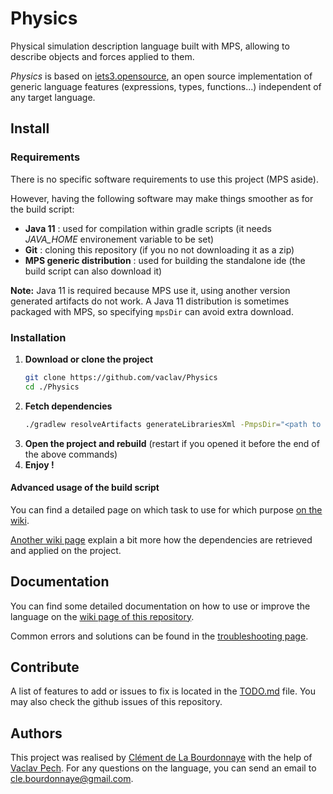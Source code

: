 # Physics

Physical simulation description language built with MPS, allowing to describe objects and forces applied to them.

_Physics_ is based on [iets3.opensource](https://github.com/IETS3/iets3.opensource), an open source implementation of generic language features (expressions, types, functions...) independent of any target language.

## Install

### Requirements
There is no specific software requirements to use this project (MPS aside).

However, having the following software may make things smoother as for the build script:
- **Java 11** : used for compilation within gradle scripts (it needs *JAVA_HOME* environement variable to be set)
- **Git** : cloning this repository (if you no not downloading it as a zip)
- **MPS generic distribution** : used for building the standalone ide (the build script can also download it) 

**Note:** Java 11 is required because MPS use it, using another version generated artifacts do not work. A Java 11 distribution is sometimes packaged with MPS, so specifying `mpsDir` can avoid extra download. 

### Installation
1. **Download or clone the project**
   ```sh
   git clone https://github.com/vaclav/Physics
   cd ./Physics
   ```
2. **Fetch dependencies**
   ```sh
   ./gradlew resolveArtifacts generateLibrariesXml -PmpsDir="<path to mps>"
   ```
3. **Open the project and rebuild** (restart if you opened it before the end of the above commands)
4. **Enjoy !**

#### Advanced usage of the build script
You can find a detailed page on which task to use for which purpose [on the wiki](https://github.com/vaclav/Physics/wiki/Gradle-script-usage).

[Another wiki page](https://github.com/vaclav/Physics/wiki/Installation-script) explain a bit more how the dependencies are retrieved and applied on the project.

## Documentation
You can find some detailed documentation on how to use or improve the language on the [wiki page of this repository](https://github.com/vaclav/Physics/wiki).

Common errors and solutions can be found in the [troubleshooting page](https://github.com/vaclav/Physics/wiki/Troubleshooting).

## Contribute

A list of features to add or issues to fix is located in the [TODO.md](./TODO.md) file. You may also check the github issues of this repository.

## Authors

This project was realised by [Clément de La Bourdonnaye](https://github.com/cdelabou) with the help of [Vaclav Pech](https://github.com/vaclav). For any questions on the language, you can send an email to [cle.bourdonnaye@gmail.com](mailto:cle.bourdonnaye@gmail.com).
